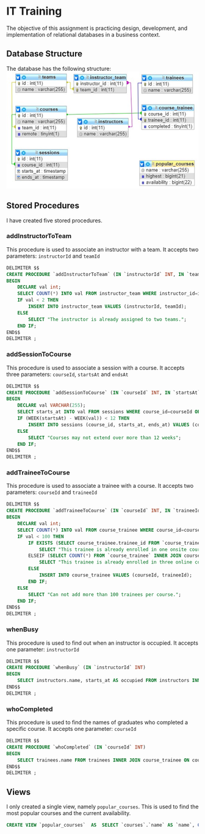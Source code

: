 # IT Training
The objective of this assignment is practicing design, development, and implementation of relational databases in a business context.

## Database Structure
The database has the following structure:  
![Database Diagram](DB.jpg "Database Diagram")

## Stored Procedures
I have created five stored procedures.

### addInstructorToTeam
This procedure is used to associate an instructor with a team. It accepts two parameters: `instructorId` and `teamId`
```sql
DELIMITER $$
CREATE PROCEDURE `addInstructorToTeam` (IN `instructorId` INT, IN `teamId` INT)
BEGIN
	DECLARE val int;
	SELECT COUNT(*) INTO val FROM instructor_team WHERE instructor_id=instructorId;
    IF val < 2 THEN
		INSERT INTO instructor_team VALUES (instructorId, teamId);
    ELSE
    	SELECT "The instructor is already assigned to two teams.";
	END IF;
END$$
DELIMITER ;
```

### addSessionToCourse
This procedure is used to associate a session with a course. It accepts three parameters: `courseId`, `startsAt` and `endsAt`
```sql
DELIMITER $$
CREATE PROCEDURE `addSessionToCourse` (IN `courseId` INT, IN `startsAt` TIMESTAMP, IN `endsAt` TIMESTAMP)
BEGIN
	DECLARE val VARCHAR(255);
	SELECT starts_at INTO val FROM sessions WHERE course_id=courseId ORDER BY starts_at ASC LIMIT 1;
    IF (WEEK(startsAt) - WEEK(val)) < 12 THEN
		INSERT INTO sessions (course_id, starts_at, ends_at) VALUES (courseId, startsAt, endsAt);
    ELSE
    	SELECT "Courses may not extend over more than 12 weeks";
	END IF;
END$$
DELIMITER ;
```

### addTraineeToCourse
This procedure is used to associate a trainee with a course. It accepts two parameters: `courseId` and `traineeId` 
```sql
DELIMITER $$
CREATE PROCEDURE `addTraineeToCourse` (IN `courseId` INT, IN `traineeId` INT)
BEGIN
	DECLARE val int;
	SELECT COUNT(*) INTO val FROM course_trainee WHERE course_id=courseId;
    IF val < 100 THEN
    	IF EXISTS (SELECT course_trainee.trainee_id FROM `course_trainee` INNER JOIN courses ON course_trainee.course_id=courses.id WHERE course_trainee.trainee_id=traineeId AND courses.remote=0) THEN
        	SELECT "This trainee is already enrolled in one onsite course.";
        ELSEIF (SELECT COUNT(*) FROM `course_trainee` INNER JOIN courses ON course_trainee.course_id=courses.id WHERE course_trainee.trainee_id=traineeId AND courses.remote=1) > 2 THEN
			SELECT "This trainee is already enrolled in three online courses.";
        ELSE
            INSERT INTO course_trainee VALUES (courseId, traineeId);
        END IF;
    ELSE
        SELECT "Can not add more than 100 trainees per course.";
	END IF;
END$$
DELIMITER ;
```

### whenBusy
This procedure is used to find out when an instructor is occupied. It accepts one parameter: `instructorId`
```sql
DELIMITER $$
CREATE PROCEDURE `whenBusy` (IN `instructorId` INT)
BEGIN
	SELECT instructors.name, starts_at AS occupied FROM instructors INNER JOIN instructor_team ON instructors.id = instructor_team.instructor_id INNER JOIN teams ON teams.id = instructor_team.team_id INNER JOIN courses ON teams.id = courses.team_id INNER JOIN sessions on sessions.course_id=courses.id WHERE instructors.id=instructorId;
END$$
DELIMITER ;
```

### whoCompleted
This procedure is used to find the names of graduates who completed a specific course. It accepts one parameter: `courseId`
```sql
DELIMITER $$
CREATE PROCEDURE `whoCompleted` (IN `courseId` INT)
BEGIN
	SELECT trainees.name FROM trainees INNER JOIN course_trainee ON course_trainee.trainee_id=trainees.id WHERE course_trainee.course_id=courseId AND completed=1;
END$$
DELIMITER ;
```

## Views
I only created a single view, namely `popular_courses`.
This is used to find the most popular courses and the current availability.
```sql
CREATE VIEW `popular_courses`  AS  SELECT `courses`.`name` AS `name`, COUNT(0) AS `highest`,(100 - COUNT(0)) AS `availability` FROM (`courses` JOIN `course_trainee` ON((`courses`.`id` = `course_trainee`.`course_id`))) GROUP BY `course_trainee`.`course_id` ORDER BY `highest` DESC;
```